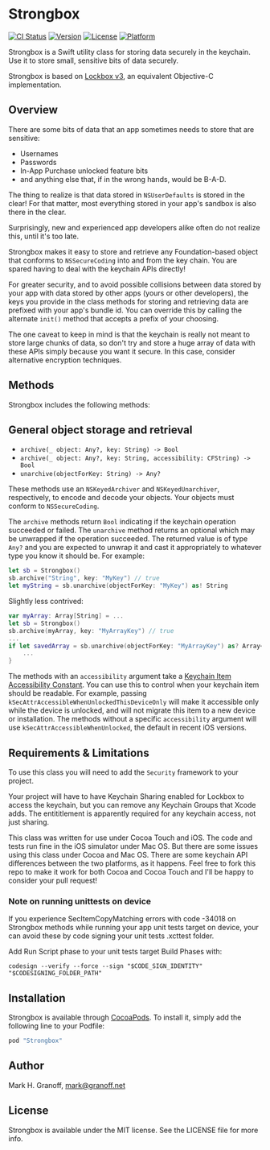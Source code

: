 # Strongbox

[![CI Status](http://img.shields.io/travis/granoff/Strongbox.svg?style=flat)](https://travis-ci.org/granoff/Strongbox)
[![Version](https://img.shields.io/cocoapods/v/Strongbox.svg?style=flat)](http://cocoapods.org/pods/Strongbox)
[![License](https://img.shields.io/cocoapods/l/Strongbox.svg?style=flat)](http://cocoapods.org/pods/Strongbox)
[![Platform](https://img.shields.io/cocoapods/p/Strongbox.svg?style=flat)](http://cocoapods.org/pods/Strongbox)

Strongbox is a Swift utility class for storing data securely in the keychain. Use it to store small, sensitive bits of data securely.

Strongbox is based on [Lockbox v3](http://cocoapods.org/pods/Lockbox), an equivalent Objective-C implementation.

## Overview

There are some bits of data that an app sometimes needs to store that are sensitive:

+ Usernames
+ Passwords
+ In-App Purchase unlocked feature bits
+ and anything else that, if in the wrong hands, would be B-A-D.

The thing to realize is that data stored in `NSUserDefaults` is stored in the clear! For that matter, most everything stored in your app's sandbox is also there in the clear.

Surprisingly, new and experienced app developers alike often do not realize this, until it's too late.

Strongbox makes it easy to store and retrieve any Foundation-based object that conforms to `NSSecureCoding` into and from the key chain. You are spared having to deal with the keychain APIs directly!

For greater security, and to avoid possible collisions between data stored by your app with data stored by other apps (yours or other developers), the keys you provide in the class methods for storing and retrieving data are prefixed with your app's bundle id. You can override this by calling the alternate `init()` method that accepts a prefix of your choosing.

The one caveat to keep in mind is that the keychain is really not meant to store large chunks of data, so don't try and store a huge array of data with these APIs simply because you want it secure. In this case, consider alternative encryption techniques.

## Methods

Strongbox includes the following methods:

## General object storage and retrieval

+ `archive(_ object: Any?, key: String) -> Bool`
+ `archive(_ object: Any?, key: String, accessibility: CFString) -> Bool`
+ `unarchive(objectForKey: String) -> Any?`

These methods use an `NSKeyedArchiver` and `NSKeyedUnarchiver`, respectively, to encode and decode your objects. Your objects must conform to `NSSecureCoding`.

The `archive` methods return `Bool` indicating if the keychain operation succeeded or failed. The `unarchive` method returns an optional which may be unwrapped if the operation succeeded. The returned value is of type `Any?` and you are expected to unwrap it and cast it appropriately to whatever type you know it should be. For example:

```swift
let sb = Strongbox()
sb.archive("String", key: "MyKey") // true
let myString = sb.unarchive(objectForKey: "MyKey") as! String
```

Slightly less contrived:


```swift
var myArray: Array[String] = ...
let sb = Strongbox()
sb.archive(myArray, key: "MyArrayKey") // true
...
if let savedArray = sb.unarchive(objectForKey: "MyArrayKey") as? Array<String> {
    ...
}

```


The methods with an `accessibility` argument take a [Keychain Item Accessibility
Constant](https://developer.apple.com/reference/security/1658642-keychain_services/1663541-keychain_item_accessibility_cons). You can use this to control when your keychain item should be readable. For
example, passing `kSecAttrAccessibleWhenUnlockedThisDeviceOnly` will make
it accessible only while the device is unlocked, and will not migrate this
item to a new device or installation. The methods without a specific
`accessibility` argument will use `kSecAttrAccessibleWhenUnlocked`, the default in recent iOS versions.

## Requirements & Limitations

To use this class you will need to add the `Security` framework to your project.

Your project will have to have Keychain Sharing enabled for Lockbox to access the keychain, but you can remove any Keychain Groups that Xcode adds. The entititlement is apparently required for any keychain access, not just sharing.

This class was written for use under Cocoa Touch and iOS. The code and tests run fine in the iOS simulator under Mac OS. But there are some issues using this class under Cocoa and Mac OS. There are some keychain API differences between the two platforms, as it happens. Feel free to fork this repo to make it work for both Cocoa and Cocoa Touch and I'll be happy to consider your pull request!

### Note on running unittests on device
If you experience SecItemCopyMatching errors with code -34018 on Strongbox methods while running your app unit tests target on device, your can avoid these by code signing your unit tests .xcttest folder. 

Add Run Script phase to your unit tests target Build Phases with:

`codesign --verify --force --sign "$CODE_SIGN_IDENTITY" "$CODESIGNING_FOLDER_PATH"`


## Installation

Strongbox is available through [CocoaPods](http://cocoapods.org). To install
it, simply add the following line to your Podfile:

```ruby
pod "Strongbox"
```

## Author

Mark H. Granoff, mark@granoff.net

## License

Strongbox is available under the MIT license. See the LICENSE file for more info.
